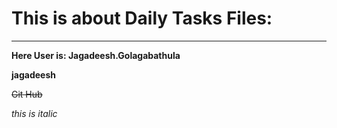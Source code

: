 <h1>This is about Daily Tasks Files:</h1>
<hr>

**Here User is: Jagadeesh.Golagabathula**

__jagadeesh__

~~Git Hub~~

*this is italic*